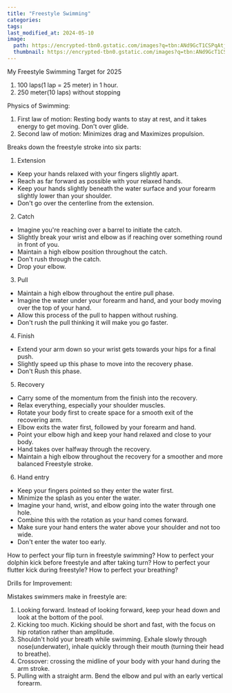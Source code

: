 ```yaml
---
title: "Freestyle Swimming"
categories:
tags:
last_modified_at: 2024-05-10
image: 
  path: https://encrypted-tbn0.gstatic.com/images?q=tbn:ANd9GcT1CSPqAtjOpypSWzt4BsC0eWEmNkEMTBJHhg&usqp=CAU
  thumbnail: https://encrypted-tbn0.gstatic.com/images?q=tbn:ANd9GcT1CSPqAtjOpypSWzt4BsC0eWEmNkEMTBJHhg&usqp=CAU
---
```

My Freestyle Swimming Target for 2025

1. 100 laps(1 lap = 25 meter) in 1 hour.
2. 250 meter(10 laps) without stopping

Physics of Swimming:
1. First law of motion: Resting body wants to stay at rest, and it takes energy to get moving. Don't over glide.
2. Second law of motion: Minimizes drag and Maximizes propulsion.

Breaks down the freestyle stroke into six parts:
1. Extension
  - Keep your hands relaxed with your fingers slightly apart.
  - Reach as far forward as possible with your relaxed hands.
  - Keep your hands slightly beneath the water surface and your forearm slightly lower than your shoulder.
  - Don't go over the centerline from the extension.
2. Catch
  - Imagine you're reaching over a barrel to initiate the catch.
  - Slightly break your wrist and elbow as if reaching over something round in front of you.
  - Maintain a high elbow position throughout the catch.
  - Don't rush through the catch.
  - Drop your elbow.
3. Pull
  - Maintain a high elbow throughout the entire pull phase.
  - Imagine the water under your forearm and hand, and your body moving over the top of your hand.
  - Allow this process of the pull to happen without rushing.
  - Don't rush the pull thinking it will make you go faster.
4. Finish
  - Extend your arm down so your wrist gets towards your hips for a final push.
  - Slightly speed up this phase to move into the recovery phase.
  - Don't Rush this phase.
5. Recovery
  - Carry some of the momentum from the finish into the recovery.
  - Relax everything, especially your shoulder muscles.
  - Rotate your body first to create space for a smooth exit of the recovering arm.
  - Elbow exits the water first, followed by your forearm and hand.
  - Point your elbow high and keep your hand relaxed and close to your body.
  - Hand takes over halfway through the recovery.
  - Maintain a high elbow throughout the recovery for a smoother and more balanced Freestyle stroke.
6. Hand entry
  - Keep your fingers pointed so they enter the water first.
  - Minimize the splash as you enter the water.
  - Imagine your hand, wrist, and elbow going into the water through one hole.
  - Combine this with the rotation as your hand comes forward.
  - Make sure your hand enters the water above your shoulder and not too wide.
  - Don't enter the water too early.

How to perfect your flip turn in freestyle swimming?
How to perfect your dolphin kick before freestyle and after taking turn?
How to perfect your flutter kick during freestyle?
How to perfect your breathing?

Drills for Improvement:

Mistakes swimmers make in freestyle are:
1. Looking forward. Instead of looking forward, keep your head down and look at the bottom of the pool.
2. Kicking too much. Kicking should be short and fast, with the focus on hip rotation rather than amplitude.
3. Shouldn't hold your breath while swimming. Exhale slowly through nose(underwater), inhale quickly through their mouth (turning their head to breathe).
4. Crossover: crossing the midline of your body with your hand during the arm stroke.
5. Pulling with a straight arm. Bend the elbow and pul with an early vertical forearm.

